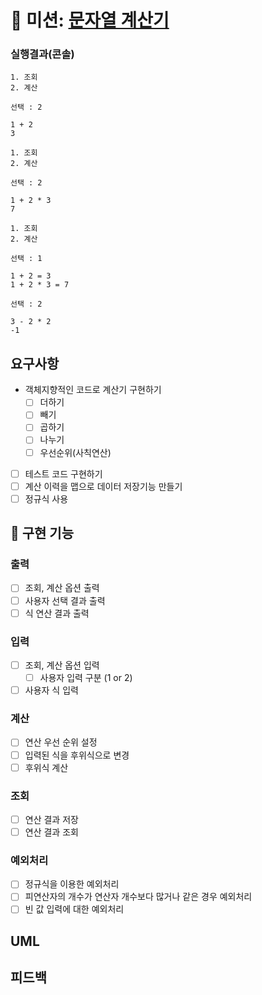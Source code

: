 # 🔢 미션: [문자열 계산기](README_original.md)

### 실행결과(콘솔)
```
1. 조회
2. 계산

선택 : 2

1 + 2
3

1. 조회
2. 계산

선택 : 2

1 + 2 * 3
7

1. 조회
2. 계산

선택 : 1

1 + 2 = 3
1 + 2 * 3 = 7

선택 : 2

3 - 2 * 2
-1
```

## 요구사항 

- 객체지향적인 코드로 계산기 구현하기
    - [ ]  더하기
    - [ ]  빼기
    - [ ]  곱하기
    - [ ]  나누기
    - [ ]  우선순위(사칙연산)
- [ ]  테스트 코드 구현하기
- [ ]  계산 이력을 맵으로 데이터 저장기능 만들기
- [ ] 정규식 사용

## 🔧 구현 기능

### 출력
- [ ] 조회, 계산 옵션 출력
- [ ] 사용자 선택 결과 출력
- [ ] 식 연산 결과 출력

### 입력
- [ ] 조회, 계산 옵션 입력
  - [ ] 사용자 입력 구분 (1 or 2)
- [ ] 사용자 식 입력

### 계산
- [ ] 연산 우선 순위 설정
- [ ] 입력된 식을 후위식으로 변경
- [ ] 후위식 계산 

### 조회 
- [ ] 연산 결과 저장
- [ ] 연산 결과 조회 

### 예외처리
- [ ] 정규식을 이용한 예외처리
- [ ] 피연산자의 개수가 연산자 개수보다 많거나 같은 경우 예외처리
- [ ] 빈 값 입력에 대한 예외처리

## UML

## 피드백


